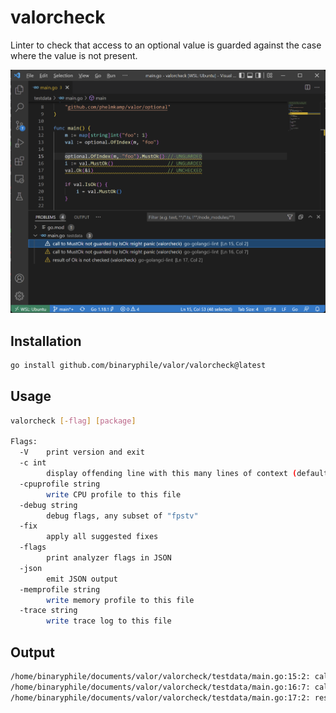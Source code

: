 # valorcheck

Linter to check that access to an optional value is guarded against the case where the value is not present.

![VS Code](./valorcheck_vscode.png)

## Installation

```bash
go install github.com/binaryphile/valor/valorcheck@latest
```

## Usage

```bash
valorcheck [-flag] [package]

Flags:
  -V    print version and exit
  -c int
        display offending line with this many lines of context (default -1)
  -cpuprofile string
        write CPU profile to this file
  -debug string
        debug flags, any subset of "fpstv"
  -fix
        apply all suggested fixes
  -flags
        print analyzer flags in JSON
  -json
        emit JSON output
  -memprofile string
        write memory profile to this file
  -trace string
        write trace log to this file
```

## Output

```bash
/home/binaryphile/documents/valor/valorcheck/testdata/main.go:15:2: call to MustOk not guarded by IsOk might panic
/home/binaryphile/documents/valor/valorcheck/testdata/main.go:16:7: call to MustOk not guarded by IsOk might panic
/home/binaryphile/documents/valor/valorcheck/testdata/main.go:17:2: result of Ok is not checked
```
